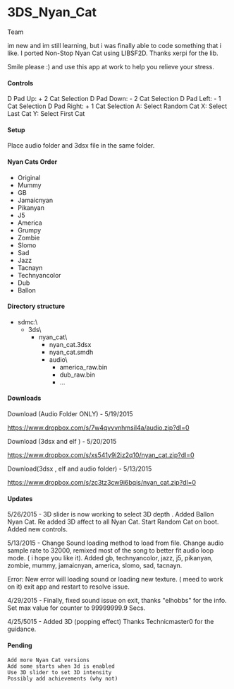 # 3DS_Nyan_Cat

Team

im new and im still learning, but i was finally able to code something that i like. I ported Non-Stop Nyan Cat using LIBSF2D. Thanks xerpi for the lib.

Smile please :) and use this app at work to help you relieve your stress.

#### Controls

D Pad Up: + 2 Cat Selection
D Pad Down: - 2 Cat Selection
D Pad Left: - 1 Cat Selection
D Pad Right: + 1 Cat Selection
A: Select Random Cat
X: Select Last Cat
Y: Select First Cat

#### Setup

Place audio folder and 3dsx file in the same folder. 

#### Nyan Cats Order

- Original
- Mummy
- GB
- Jamaicnyan
- Pikanyan
- J5
- America
- Grumpy
- Zombie
- Slomo
- Sad
- Jazz
- Tacnayn
- Technyancolor
- Dub
- Ballon

#### Directory structure

- sdmc:\
  - 3ds\
    - nyan_cat\
      - nyan_cat.3dsx
      - nyan_cat.smdh
      - audio\
        - america_raw.bin
        - dub_raw.bin
        - ...

#### Downloads

Download (Audio Folder ONLY) - 5/19/2015

https://www.dropbox.com/s/7w4qvvvnhmsil4a/audio.zip?dl=0

Download (3dsx and elf ) - 5/20/2015

https://www.dropbox.com/s/xs541y9i2iz2q10/nyan_cat.zip?dl=0

Download(3dsx , elf and audio folder) - 5/13/2015

https://www.dropbox.com/s/zc3tz3cw9i6bqis/nyan_cat.zip?dl=0

#### Updates

5/26/2015 - 3D slider is now working to select 3D depth . Added Ballon Nyan Cat. Re added 3D affect to all Nyan Cat. Start Random Cat on boot. Added new controls.

5/13/2015 - Change Sound loading method to load from file. Change audio sample rate to 32000, remixed most of the song to better fit audio loop mode. ( i hope you like it). Added gb, technyancolor, jazz, j5, pikanyan, zombie, mummy, jamaicnyan, america, slomo, sad, tacnayn.

Error: New error will loading sound or loading new texture. ( meed to work on it) exit app and restart to resolve issue.

4/29/2015 - Finally, fixed sound issue on exit, thanks "elhobbs" for the info. Set max value for counter to 99999999.9 Secs.

4/25/5015 - Added 3D (popping effect) Thanks Technicmaster0 for the guidance.


#### Pending

    Add more Nyan Cat versions
    Add some starts when 3d is enabled
    Use 3D slider to set 3D intensity
    Possibly add achievements (why not)
